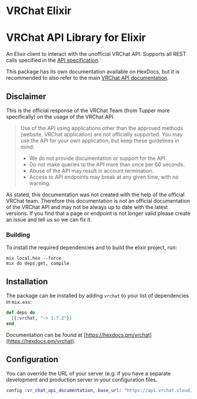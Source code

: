 # VRChat Elixir

# VRChat API Library for Elixir

An Elixir client to interact with the unofficial VRChat API. Supports all REST calls specified in the [API specification](https://github.com/vrchatapi/specification).

This package has its own documentation available on HexDocs, but it is recommended to also refer to the main [VRChat API documentation](https://vrchatapi.github.io/). 

## Disclaimer

This is the official response of the VRChat Team (from Tupper more specifically) on the usage of the VRChat API.

> Use of the API using applications other than the approved methods (website, VRChat application) are not officially supported. You may use the API for your own application, but keep these guidelines in mind:
> * We do not provide documentation or support for the API.
> * Do not make queries to the API more than once per 60 seconds.
> * Abuse of the API may result in account termination.
> * Access to API endpoints may break at any given time, with no warning.

As stated, this documentation was not created with the help of the official VRChat team. Therefore this documentation is not an official documentation of the VRChat API and may not be always up to date with the latest versions. If you find that a page or endpoint is not longer valid please create an issue and tell us so we can fix it.

### Building

To install the required dependencies and to build the elixir project, run:
```
mix local.hex --force
mix do deps.get, compile
```

## Installation

The package can be installed by adding `vrchat` to your list of dependencies in `mix.exs`:

```elixir
def deps do
  [{:vrchat, "~> 1.7.2"}]
end
```

Documentation can be found at [https://hexdocs.pm/vrchat](https://hexdocs.pm/vrchat).


## Configuration

You can override the URL of your server (e.g. if you have a separate development and production server in your configuration files.
```elixir
config :vr_chat_api_documentation, base_url: "https://api.vrchat.cloud/api/1"
```